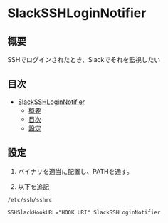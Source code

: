 # SlackSSHLoginNotifier
## 概要
SSHでログインされたとき、Slackでそれを監視したい

## 目次
<!-- TOC -->

- [SlackSSHLoginNotifier](#slacksshloginnotifier)
    - [概要](#概要)
    - [目次](#目次)
    - [設定](#設定)

<!-- /TOC -->

## 設定

1. バイナリを適当に配置し、PATHを通す。

2. 以下を追記

`/etc/ssh/sshrc `

```
SSHSlackHookURL="HOOK URI" SlackSSHLoginNotifier
```

